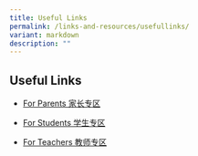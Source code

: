 ```yaml
---
title: Useful Links
permalink: /links-and-resources/usefullinks/
variant: markdown
description: ""
---
```

## Useful Links


* [For Parents 家长专区](https://poiching.moe.edu.sg/quick-links/permalink/)

* [For Students 学生专区](https://poiching.moe.edu.sg/quick-links/for-students/)

* [For Teachers 教师专区](https://poiching.moe.edu.sg/quick-links/for-teachers/)